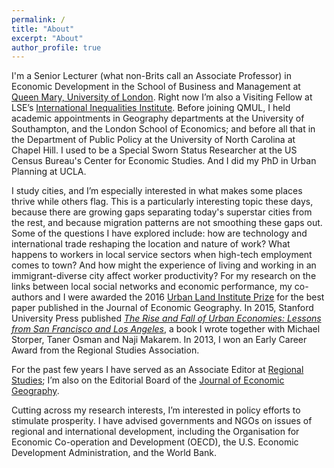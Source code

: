 ```yaml
---
permalink: /
title: "About"
excerpt: "About"
author_profile: true
---
```


I'm a Senior Lecturer (what non-Brits call an Associate Professor) in Economic Development in the School of Business and Management at <a href="https://qmul.ac.uk" target="_blank">Queen Mary, University of London</a>. Right now I’m also a Visiting Fellow at LSE’s <a href="http://www.lse.ac.uk/International-Inequalities" target="_blank"> International Inequalities Institute</a>. Before joining QMUL, I held academic appointments in Geography departments at the University of Southampton, and the London School of Economics; and before all that in the Department of Public Policy at the University of North Carolina at Chapel Hill. I used to be a Special Sworn Status Researcher at the US Census Bureau's Center for Economic Studies. And I did my PhD in Urban Planning at UCLA. 

I study cities, and I’m especially interested in what makes some places thrive while others flag. This is a particularly interesting  topic these days, because there are growing gaps separating today's superstar cities from the rest, and because migration patterns are not smoothing these gaps out. Some of the questions I have explored include: how are technology and international trade reshaping the location and nature of work? What happens to workers in local service sectors when high-tech employment comes to town? And how might the experience of living and working in an immigrant-diverse city affect worker productivity? For my research on the links between local social networks and economic performance, my co-authors and I were awarded the 2016 <a href="https://academic.oup.com/joeg/pages/urban_land_institute_prize" target="_blank">Urban Land Institute Prize</a> for the best paper published in the Journal of Economic Geography. In 2015, Stanford University Press published <i><a href="https://www.sup.org/books/title/?id=22080" target="_blank">The Rise and Fall of Urban Economies: Lessons from San Francisco and Los Angeles</a></i>, a book I wrote together with Michael Storper, Taner Osman and Naji Makarem.  In 2013, I won an Early Career Award from the Regional Studies Association. 

For the past few years I have served as an Associate Editor at <a href="https://www.tandfonline.com/toc/cres20/current" target="_blank">Regional Studies</a>; I’m also on the Editorial Board of the <a href="https://academic.oup.com/joeg"  target="_blank">Journal of Economic Geography<a/>.

Cutting across my research interests, I’m interested in policy efforts to stimulate prosperity. I have advised governments and NGOs on issues of regional and international development, including the Organisation for Economic Co-operation and Development (OECD), the U.S. Economic Development Administration, and the World Bank. 




